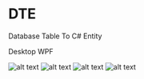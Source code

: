 # DTE
Database Table To C# Entity

Desktop WPF

![alt text](https://github.com/illesarnold/DTE/blob/master/Images/scs.png)
![alt text](https://github.com/illesarnold/DTE/blob/master/Images/scs2.png)
![alt text](https://github.com/illesarnold/DTE/blob/master/Images/scs3.png)
![alt text](https://github.com/illesarnold/DTE/blob/master/Images/scs4.png)
